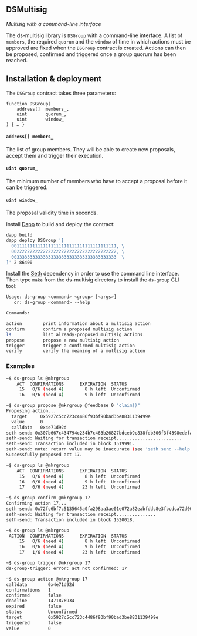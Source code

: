 <h2>DSMultisig
  <small class="text-muted">
    <a href="https://github.com/dapphub/ds-multisig"><span class="fa fa-github"></span></a>
  </small>
</h2>

_Multisig with a command-line interface_

The ds-multisig library is `DSGroup` with a command-line interface. A list of 
`members`, the required `quorum` and the `window` of time in which actions
must be approved are fixed when the `DSGroup` contract is created. Actions can 
then be proposed, confirmed and triggered once a group quorum has been reached.

## Installation & deployment

The `DSGroup` contract takes three parameters:

```
function DSGroup(
    address[]  members_,
    uint       quorum_,
    uint       window_
) { … }
```

#### `address[] members_` 
The list of group members. They will be able to create new proposals, accept them and trigger their execution.

#### `uint quorum_` 
The minimum number of members who have to accept a proposal before it can be triggered.

#### `uint window_` 
The proposal validity time in seconds.

Install [Dapp](https://dapp.tools/dapp/) to build and deploy the contract:

```bash
dapp build
dapp deploy DSGroup '[
  0011111111111111111111111111111111111111, \
  0022222222222222222222222222222222222222, \
  0033333333333333333333333333333333333333  \
]' 2 86400
```

Install the [Seth](https://dapp.tools/seth/) dependency in order to use the 
command line interface. Then type `make` from the ds-multisig directory 
to install the `ds-group` CLI tool:

```bash
Usage: ds-group <command> <group> [<args>]
   or: ds-group <command> --help

Commands:

action        print information about a multisig action
confirm       confirm a proposed multisig action
ls            list already-proposed multisig actions
propose       propose a new multisig action
trigger       trigger a confirmed multisig action
verify        verify the meaning of a multisig action
```

### Examples

```bash
~$ ds-group ls @mkrgroup
    ACT  CONFIRMATIONS      EXPIRATION  STATUS
     15   0/6 (need 4)        8 h left  Unconfirmed
     16   0/6 (need 4)        9 h left  Unconfirmed

~$ ds-group propose @mkrgroup @feedbase 0 "claim()"
Proposing action...
  target     0x5927c5cc723c4486f93bf90bad3be8831139499e
  value      0
  calldata   0x4e71d92d
seth-send: 0x307b667c434794c234b7c463b26827bdceb9c838fdb306f3f4398edefa5b1310
seth-send: Waiting for transaction receipt.........................
seth-send: Transaction included in block 1519991.
seth-send: note: return value may be inaccurate (see 'seth send --help')
Successfully proposed act 17.

~$ ds-group ls @mkrgroup
    ACT  CONFIRMATIONS      EXPIRATION  STATUS
     15   0/6 (need 4)        8 h left  Unconfirmed
     16   0/6 (need 4)        9 h left  Unconfirmed
     17   0/6 (need 4)       23 h left  Unconfirmed

~$ ds-group confirm @mkrgroup 17
Confirming action 17...
seth-send: 0x72fc6bf7c5135645a0fa298aa3ae01e072a82eabfddc8e3fbcdca72d0007d94b
seth-send: Waiting for transaction receipt...............
seth-send: Transaction included in block 1520018.

~$ ds-group ls @mkrgroup
 ACTION  CONFIRMATIONS      EXPIRATION  STATUS
     15   0/6 (need 4)        8 h left  Unconfirmed
     16   0/6 (need 4)        9 h left  Unconfirmed
     17   1/6 (need 4)       23 h left  Unconfirmed

~$ ds-group trigger @mkrgroup 17
ds-group-trigger: error: act not confirmed: 17

~$ ds-group action @mkrgroup 17
calldata        0x4e71d92d
confirmations   1
confirmed       false
deadline        1471876934
expired         false
status          Unconfirmed
target          0x5927c5cc723c4486f93bf90bad3be8831139499e
triggered       false
value           0
```
